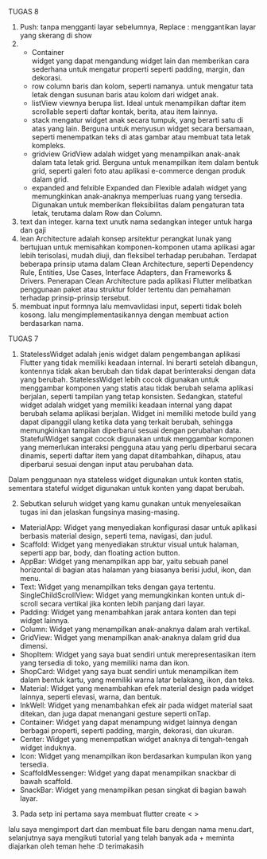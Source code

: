 TUGAS 8
1. Push: tanpa mengganti layar sebelumnya, Replace : menggantikan layar yang skerang di show
2.  - Container  
        widget yang dapat mengandung widget lain dan memberikan cara sederhana untuk mengatur properti seperti padding, margin, dan dekorasi.
    - row column
        baris dan kolom, seperti namanya. untuk mengatur tata letak dengan susunan baris atau kolom dari widget anak.
    - listView 
        viewnya berupa list. Ideal untuk menampilkan daftar item scrollable seperti daftar kontak, berita, atau item lainnya.
    - stack
        mengatur widget anak secara tumpuk, yang berarti satu di atas yang lain. Berguna untuk menyusun widget secara bersamaan, seperti menempatkan teks di atas gambar atau membuat tata letak kompleks.
    - gridview
        GridView adalah widget yang menampilkan anak-anak dalam tata letak grid. Berguna untuk menampilkan item dalam bentuk grid, seperti galeri foto atau aplikasi e-commerce dengan produk dalam grid.
    - expanded and felxible 
        Expanded dan Flexible adalah widget yang memungkinkan anak-anaknya memperluas ruang yang tersedia. Digunakan untuk memberikan fleksibilitas dalam pengaturan tata letak, terutama dalam Row dan Column.
3. text dan integer. karna text unutk nama sedangkan integer untuk harga dan gaji
4. lean Architecture adalah konsep arsitektur perangkat lunak yang bertujuan untuk memisahkan komponen-komponen utama aplikasi agar lebih terisolasi, mudah diuji, dan fleksibel terhadap perubahan. Terdapat beberapa prinsip utama dalam Clean Architecture, seperti Dependency Rule, Entities, Use Cases, Interface Adapters, dan Frameworks & Drivers. Penerapan Clean Architecture pada aplikasi Flutter melibatkan penggunaan paket atau struktur folder tertentu dan pemahaman terhadap prinsip-prinsip tersebut.
5. membuat input formnya lalu memvavlidasi input, seperti tidak boleh kosong. lalu mengimplementasikannya dengan membuat action berdasarkan nama.
    




TUGAS 7

1. StatelessWidget adalah jenis widget dalam pengembangan aplikasi Flutter yang tidak memiliki keadaan internal. Ini berarti setelah dibangun, kontennya tidak akan berubah dan tidak dapat berinteraksi dengan data yang berubah. StatelessWidget lebih cocok digunakan untuk menggambar komponen yang statis atau tidak berubah selama aplikasi berjalan, seperti tampilan yang tetap konsisten. Sedangkan, stateful widget adalah widget yang memiliki keadaan internal yang dapat berubah selama aplikasi berjalan. Widget ini memiliki metode build yang dapat dipanggil ulang ketika data yang terkait berubah, sehingga memungkinkan tampilan diperbarui sesuai dengan perubahan data. StatefulWidget sangat cocok digunakan untuk menggambar komponen yang memerlukan interaksi pengguna atau yang perlu diperbarui secara dinamis, seperti daftar item yang dapat ditambahkan, dihapus, atau diperbarui sesuai dengan input atau perubahan data.

Dalam penggunaan nya stateless widget digunakan untuk konten statis, sementara stateful widget digunakan untuk konten yang dapat berubah. 

2. Sebutkan seluruh widget yang kamu gunakan untuk menyelesaikan tugas ini dan jelaskan fungsinya masing-masing.
- MaterialApp: Widget yang menyediakan konfigurasi dasar untuk aplikasi berbasis material design, seperti tema, navigasi, dan judul.
- Scaffold: Widget yang menyediakan struktur visual untuk halaman, seperti app bar, body, dan floating action button.
- AppBar: Widget yang menampilkan app bar, yaitu sebuah panel horizontal di bagian atas halaman yang biasanya berisi judul, ikon, dan menu.
- Text: Widget yang menampilkan teks dengan gaya tertentu.
SingleChildScrollView: Widget yang memungkinkan konten untuk di-scroll secara vertikal jika konten lebih panjang dari layar.
- Padding: Widget yang menambahkan jarak antara konten dan tepi widget lainnya.
- Column: Widget yang menampilkan anak-anaknya dalam arah vertikal.
- GridView: Widget yang menampilkan anak-anaknya dalam grid dua dimensi.
- ShopItem: Widget yang saya buat sendiri untuk merepresentasikan item yang tersedia di toko, yang memiliki nama dan ikon.
- ShopCard: Widget yang saya buat sendiri untuk menampilkan item dalam bentuk kartu, yang memiliki warna latar belakang, ikon, dan teks.
- Material: Widget yang menambahkan efek material design pada widget lainnya, seperti elevasi, warna, dan bentuk.
- InkWell: Widget yang menambahkan efek air pada widget material saat ditekan, dan juga dapat menangani gesture seperti onTap.
- Container: Widget yang dapat menampung widget lainnya dengan berbagai properti, seperti padding, margin, dekorasi, dan ukuran.
- Center: Widget yang menempatkan widget anaknya di tengah-tengah widget induknya.
- Icon: Widget yang menampilkan ikon berdasarkan kumpulan ikon yang tersedia.
- ScaffoldMessenger: Widget yang dapat menampilkan snackbar di bawah scaffold.
- SnackBar: Widget yang menampilkan pesan singkat di bagian bawah layar.

3. Pada setp ini pertama saya membuat 
 flutter create < >

 lalu saya mengimport dart dan membuat file baru dengan nama menu.dart, selanjutnya saya
 mengikuti tutorial yang telah banyak ada + meminta diajarkan oleh teman hehe :D terimakasih 